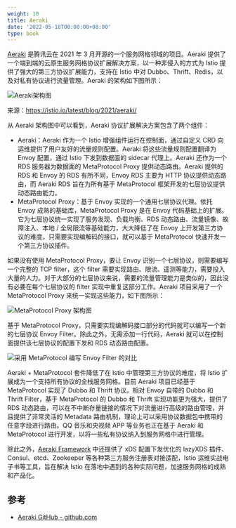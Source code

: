 ```yaml
---
weight: 10
title: Aeraki
date: '2022-05-18T00:00:00+08:00'
type: book
---
```


[Aeraki](https://github.com/aeraki-framework/aeraki) 是腾讯云在 2021 年 3 月开源的一个服务网格领域的项目。Aeraki 提供了一个端到端的云原生服务网格协议扩展解决方案，以一种非侵入的方式为 Istio 提供了强大的第三方协议扩展能力，支持在 Istio 中对 Dubbo、Thrift、Redis，以及对私有协议进行流量管理。Aeraki 的架构如下图所示：

![Aeraki架构图](../../images/aeraki-arch.png "Aeraki架构图")

来源：<https://istio.io/latest/blog/2021/aeraki/>

从 Aeraki 架构图中可以看到，Aeraki 协议扩展解决方案包含了两个组件：

- Aeraki：Aeraki 作为一个 Istio 增强组件运行在控制面，通过自定义 CRD 向运维提供了用户友好的流量规则配置。Aeraki 将这些流量规则配置翻译为 Envoy 配置，通过 Istio 下发到数据面的 sidecar 代理上。Aeraki 还作为一个 RDS 服务器为数据面的 MetaProtocol Proxy 提供动态路由。Aeraki 提供的 RDS 和 Envoy 的 RDS 有所不同，Envoy RDS 主要为 HTTP 协议提供动态路由，而 Aeraki RDS 旨在为所有基于 MetaProtocol 框架开发的七层协议提供动态路由能力。
- MetaProtocol Proxy：基于 Envoy 实现的一个通用七层协议代理。依托 Envoy 成熟的基础库，MetaProtocol Proxy 是在 Envoy 代码基础上的扩展。它为七层协议统一实现了服务发现、负载均衡、RDS 动态路由、流量镜像、故障注入、本地 / 全局限流等基础能力，大大降低了在 Envoy 上开发第三方协议的难度，只需要实现编解码的接口，就可以基于 MetaProtocol 快速开发一个第三方协议插件。

如果没有使用 MetaProtocol Proxy，要让 Envoy 识别一个七层协议，则需要编写一个完整的 TCP filter，这个 filter 需要实现路由、限流、遥测等能力，需要投入大量的人力。对于大部分的七层协议来说，需要的流量管理能力是类似的，因此没有必要在每个七层协议的 filter 实现中重复这部分工作。Aeraki 项目采用了一个 MetaProtocol Proxy 来统一实现这些能力，如下图所示：

![MetaProtocol Proxy 架构图](../../images/metaprotocol-proxy.png "MetaProtocol Proxy 架构图")

基于 MetaProtocol Proxy，只需要实现编解码接口部分的代码就可以编写一个新的七层协议 Envoy Filter。除此之外，无需添加一行代码，Aeraki 就可以在控制面提供该七层协议的配置下发和 RDS 动态路由配置。

![采用 MetaProtocol 编写 Envoy Filter 的对比](../../images/metaprotocol-proxy-codec.png "采用 MetaProtocol 编写 Envoy Filter 的对比")

Aeraki + MetaProtocol 套件降低了在 Istio 中管理第三方协议的难度，将 Istio 扩展成为一个支持所有协议的全栈服务网格。目前 Aeraki 项目已经基于 MetaProtocol 实现了 Dubbo 和 Thrift 协议。相对 Envoy 自带的 Dubbo 和 Thrift Filter，基于 MetaProtocol 的 Dubbo 和 Thrift 实现功能更为强大，提供了 RDS 动态路由，可以在不中断存量链接的情况下对流量进行高级的路由管理，并且提供了非常灵活的 Metadata 路由机制，理论上可以采用协议数据包中携带的任意字段进行路由。QQ 音乐和央视频 APP 等业务也正在基于 Aeraki 和 MetaProtocol 进行开发，以将一些私有协议纳入到服务网格中进行管理。

除此之外，[Aeraki Framework](https://github.com/aeraki-framework) 中还提供了 xDS 配置下发优化的 lazyXDS 插件、Consul、etcd、Zookeeper 等各种第三方服务注册表对接适配，Istio 运维实战电子书等工具，旨在解决 Istio 在落地中遇到的各种实际问题，加速服务网格的成熟和产品化。

## 参考

- [Aeraki GitHub - github.com](https://github.com/aeraki-framework/aeraki)